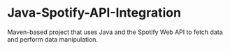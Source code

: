 # Java-Spotify-API-Integration
Maven-based project that uses Java and the Spotify Web API to fetch data and perform data manipulation. 
